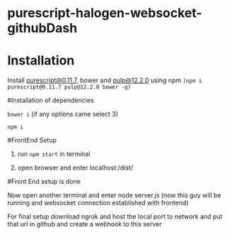 # purescript-halogen-websocket-githubDash

# Installation 

Install purescript@0.11.7, bower and pulp@12.2.0 using npm `(npm i purescript@0.11.7 pulp@12.2.0 bower -g)`



#Installation of dependencies

`bower i` (if any options came select 3)

`npm i`


#FrontEnd Setup

1) run `npm start` in terminal

2) open browser and enter localhost:<portNumber>/dist/

#Front End setup is done


Now open another terminal and enter node server.js (now this guy will be running and websocket connection established with frontend)


For final setup download ngrok and host the local port to network and put that url in github and create a webhook to this server
